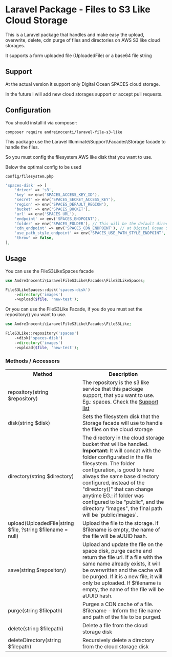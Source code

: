 # Laravel Package - Files to S3 Like Cloud Storage

This is a Laravel package that handles and make easy the upload, overwrite, delete, cdn purge of files and directories on AWS S3 like cloud storages.

It supports a form uploaded file (UploadedFile) or a base64 file string


## Support

At the actual version it support only Digital Ocean SPACES cloud storage.

In the future I will add new cloud storages support or accept pull requests.

## Configuration

You should install it via composer:

`composer require andreinocenti/laravel-file-s3-like`

This package use the Laravel Illuminate\Support\Facades\Storage facade to handle the files.

So you must config the filesystem AWS like disk that you want to use.

Below the optimal config to be used

`config/filesystem.php`
```php
'spaces-disk' => [
    'driver' => 's3',
    'key' => env('SPACES_ACCESS_KEY_ID'),
    'secret' => env('SPACES_SECRET_ACCESS_KEY'),
    'region' => env('SPACES_DEFAULT_REGION'),
    'bucket' => env('SPACES_BUCKET'),
    'url' => env('SPACES_URL'),
    'endpoint' => env('SPACES_ENDPOINT'),
    'folder' => env('SPACES_FOLDER'), // This will be the default directory used. It can be empty, if so the default directory will be the bucket root
    'cdn_endpoint' => env('SPACES_CDN_ENDPOINT'), // at Digital Ocean Spaces the CDN is auto set when a file is uploaded. So set here the cdn_endpoint (edge)
    'use_path_style_endpoint' => env('SPACES_USE_PATH_STYLE_ENDPOINT', false),
    'throw' => false,
],
```

## Usage

You can use the FileS3LikeSpaces facade
```php
use AndreInocenti\LaravelFileS3Like\Facades\FileS3LikeSpaces;

FileS3LikeSpaces::disk('spaces-disk')
    ->directory('images')
    ->upload($file, 'new-test');
```

Or you can use the FileS3Like Facade, if you do you must set the repository() you want to use.
```php
use AndreInocenti\LaravelFileS3Like\Facades\FileS3Like;

FileS3Like::repository('spaces')
    ->disk('spaces-disk')
    ->directory('images')
    ->upload($file, 'new-test');
```


### Methods / Accessors

<table>
<tr>
    <th>Method</th>
    <th>Description</th>
</tr>
<tr>
    <td>repository(string $repository)</td>
    <td>
        The repository is the s3 like service that this package support, that you want to use. Eg.: spaces. Check the <a href="#support">Support list</a>
    </td>
</tr>
<tr>
    <td>disk(string $disk)</td>
    <td>
        Sets the filesystem disk that the Storage facade will use to handle the files on the cloud storage
    </td>
</tr>
<tr>
    <td>directory(string $directory)</td>
    <td>
        The directory in the cloud storage bucket that will be handled. <b>Important:</b> It will concat with the folder configurated in the file filesystem.
        The folder configuration, is good to have always the same base directory configured, instead of the "directory()" that can change anytime
        EG.: if folder was configured to be "public", and the directory "images", the final path will be `public/images`.
    </td>
</tr>
<tr>
    <td>upload(UploadedFile|string $file, ?string $filename = null)</td>
    <td>
        Upload the file to the storage.
        If $filename is empty, the name of the file will be aUUID hash.
    </td>
</tr>
<tr>
    <td>save(string $repository)</td>
    <td>
        Upload and update the file on the space disk, purge cache and return the file url.
        If a file with the same name already exists, it will be overwritten and  the cache will be purged.
        If it is a new file, it will only be uploaded.
        If $filename is empty, the name of the file will be aUUID hash.
    </td>
</tr>
<tr>
    <td>purge(string $filepath)</td>
    <td>
        Purges a CDN cache of a file. $filename - Inform the file name and path of the file to be purged.
    </td>
</tr>
<tr>
    <td>delete(string $filepath)</td>
    <td>
        Delete a file from the cloud storage disk
    </td>
</tr>
<tr>
    <td>deleteDirectory(string $filepath)</td>
    <td>
        Recursively delete a directory from the cloud storage disk
    </td>
</tr>
</table>